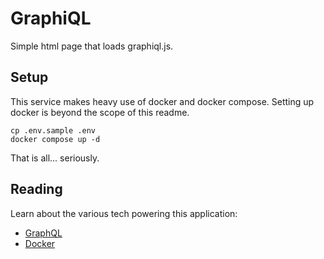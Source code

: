 # GraphiQL

Simple html page that loads graphiql.js.

## Setup

This service makes heavy use of docker and docker compose. Setting up docker is beyond the scope of this readme.

```shell
cp .env.sample .env
docker compose up -d
```

That is all... seriously.

## Reading

Learn about the various tech powering this application:

- [GraphQL](https://graphql.org)
- [Docker](https://docs.docker.com/compose/gettingstarted)
